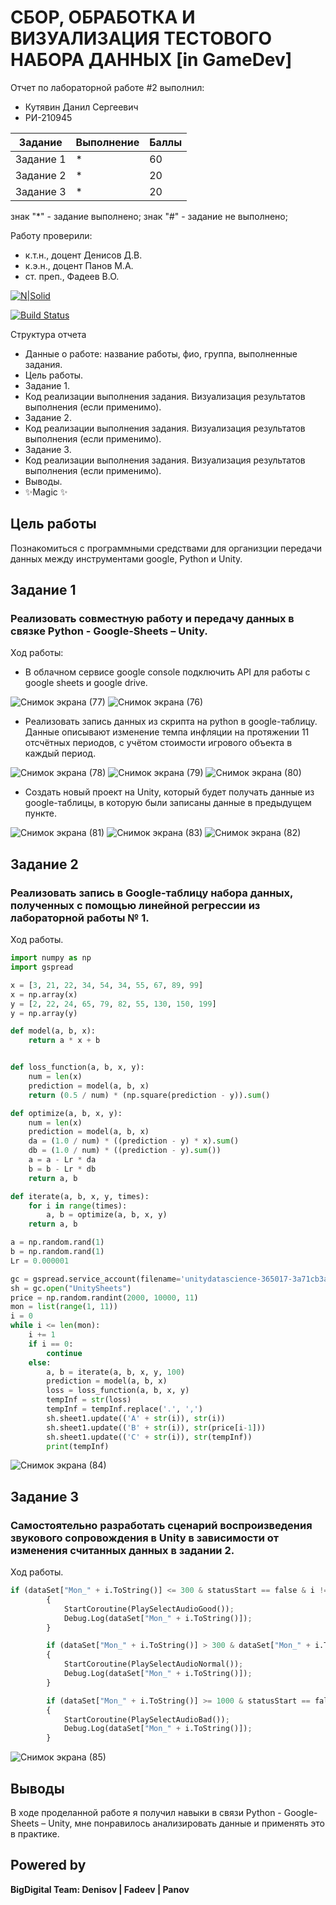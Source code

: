 # СБОР, ОБРАБОТКА И ВИЗУАЛИЗАЦИЯ ТЕСТОВОГО НАБОРА ДАННЫХ [in GameDev]
Отчет по лабораторной работе #2 выполнил:
- Кутявин Данил Сергеевич
- РИ-210945

| Задание | Выполнение | Баллы |
| ------ | ------ | ------ |
| Задание 1 | * | 60 |
| Задание 2 | * | 20 |
| Задание 3 | * | 20 |

знак "*" - задание выполнено; знак "#" - задание не выполнено;

Работу проверили:
- к.т.н., доцент Денисов Д.В.
- к.э.н., доцент Панов М.А.
- ст. преп., Фадеев В.О.

[![N|Solid](https://cldup.com/dTxpPi9lDf.thumb.png)](https://nodesource.com/products/nsolid)

[![Build Status](https://travis-ci.org/joemccann/dillinger.svg?branch=master)](https://travis-ci.org/joemccann/dillinger)

Структура отчета

- Данные о работе: название работы, фио, группа, выполненные задания.
- Цель работы.
- Задание 1.
- Код реализации выполнения задания. Визуализация результатов выполнения (если применимо).
- Задание 2.
- Код реализации выполнения задания. Визуализация результатов выполнения (если применимо).
- Задание 3.
- Код реализации выполнения задания. Визуализация результатов выполнения (если применимо).
- Выводы.
- ✨Magic ✨

## Цель работы
Познакомиться с программными средствами для организции передачи данных между инструментами google, Python и Unity.

## Задание 1
### Реализовать совместную работу и передачу данных в связке Python - Google-Sheets – Unity. 
Ход работы:
- В облачном сервисе google console подключить API для работы с google sheets и google drive.

![Снимок экрана (77)](https://user-images.githubusercontent.com/103362515/195139567-bef0b2a6-693f-4952-bb05-a02f4255a246.png)
![Снимок экрана (76)](https://user-images.githubusercontent.com/103362515/195139613-799a3ded-ebb3-4b7d-8bff-fe1b0e4c52cb.png)

- Реализовать запись данных из скрипта на python в google-таблицу. Данные описывают изменение темпа инфляции на протяжении 11 отсчётных периодов, с учётом стоимости игрового объекта в каждый период.

![Снимок экрана (78)](https://user-images.githubusercontent.com/103362515/195142763-093755d4-e56b-46f5-9672-e07645ffa891.png)
![Снимок экрана (79)](https://user-images.githubusercontent.com/103362515/195142784-8ff146e1-ac51-432a-8506-cd2b2dad33da.png)
![Снимок экрана (80)](https://user-images.githubusercontent.com/103362515/195142810-aa4af7eb-ba63-44c2-823f-e3b1c19bbda0.png)

- Создать новый проект на Unity, который будет получать данные из google-таблицы, в которую были записаны данные в предыдущем пункте.

![Снимок экрана (81)](https://user-images.githubusercontent.com/103362515/195143134-da65d7a7-289e-4c3e-9629-8ca64502b4f5.png)
![Снимок экрана (83)](https://user-images.githubusercontent.com/103362515/195143419-e490eaad-a9d8-431d-ac80-47cb8a2e892a.png)
![Снимок экрана (82)](https://user-images.githubusercontent.com/103362515/195143166-654dfea5-b2a5-47dc-8f52-c74072fb6a31.png)


## Задание 2
### Реализовать запись в Google-таблицу набора данных, полученных с помощью линейной регрессии из лабораторной работы № 1. 
 Ход работы.
```py
import numpy as np
import gspread

x = [3, 21, 22, 34, 54, 34, 55, 67, 89, 99]
x = np.array(x)
y = [2, 22, 24, 65, 79, 82, 55, 130, 150, 199]
y = np.array(y)

def model(a, b, x):
    return a * x + b


def loss_function(a, b, x, y):
    num = len(x)
    prediction = model(a, b, x)
    return (0.5 / num) * (np.square(prediction - y)).sum()

def optimize(a, b, x, y):
    num = len(x)
    prediction = model(a, b, x)
    da = (1.0 / num) * ((prediction - y) * x).sum()
    db = (1.0 / num) * ((prediction - y).sum())
    a = a - Lr * da
    b = b - Lr * db
    return a, b

def iterate(a, b, x, y, times):
    for i in range(times):
        a, b = optimize(a, b, x, y)
    return a, b

a = np.random.rand(1)
b = np.random.rand(1)
Lr = 0.000001

gc = gspread.service_account(filename='unitydatascience-365017-3a71cb3a7da2.json')
sh = gc.open("UnitySheets")
price = np.random.randint(2000, 10000, 11)
mon = list(range(1, 11))
i = 0
while i <= len(mon):
    i += 1
    if i == 0:
        continue
    else:
        a, b = iterate(a, b, x, y, 100)
        prediction = model(a, b, x)
        loss = loss_function(a, b, x, y)
        tempInf = str(loss)
        tempInf = tempInf.replace('.', ',')
        sh.sheet1.update(('A' + str(i)), str(i))
        sh.sheet1.update(('B' + str(i)), str(price[i-1]))
        sh.sheet1.update(('C' + str(i)), str(tempInf))
        print(tempInf)
```
![Снимок экрана (84)](https://user-images.githubusercontent.com/103362515/195164670-806c0ffc-7be2-4bb3-ae58-e36ca107ad9d.png)


## Задание 3
### Самостоятельно разработать сценарий воспроизведения звукового сопровождения в Unity в зависимости от изменения считанных данных в задании 2.
Ход работы.
```py
if (dataSet["Mon_" + i.ToString()] <= 300 & statusStart == false & i != dataSet.Count)
        {
            StartCoroutine(PlaySelectAudioGood());
            Debug.Log(dataSet["Mon_" + i.ToString()]);
        }

        if (dataSet["Mon_" + i.ToString()] > 300 & dataSet["Mon_" + i.ToString()] < 1000 & statusStart == false & i != dataSet.Count)
        {
            StartCoroutine(PlaySelectAudioNormal());
            Debug.Log(dataSet["Mon_" + i.ToString()]);
        }

        if (dataSet["Mon_" + i.ToString()] >= 1000 & statusStart == false & i != dataSet.Count)
        {
            StartCoroutine(PlaySelectAudioBad());
            Debug.Log(dataSet["Mon_" + i.ToString()]);
        }
```

![Снимок экрана (85)](https://user-images.githubusercontent.com/103362515/195168653-39cc00e2-cc9e-4ea4-98dc-f9f705c8956b.png)


## Выводы
В ходе проделанной работе я получил навыки в связи Python - Google-Sheets – Unity, мне понравилось анализировать данные и применять это в практике.

## Powered by

**BigDigital Team: Denisov | Fadeev | Panov**
